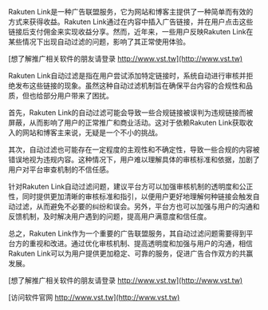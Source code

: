 Rakuten Link是一种广告联盟服务，它为网站和博客主提供了一种简单而有效的方式来获得收益。Rakuten Link通过在内容中插入广告链接，并在用户点击这些链接后支付佣金来实现收益分享。然而，近年来，一些用户反映Rakuten Link在某些情况下出现自动过滤的问题，影响了其正常使用体验。

[想了解推广相关软件的朋友请登录 http://www.vst.tw](http://www.vst.tw)

Rakuten Link自动过滤是指在用户尝试添加特定链接时，系统自动进行审核并拒绝发布这些链接的现象。虽然这种自动过滤机制旨在确保平台内容的合规性和品质，但也给部分用户带来了困扰。

首先，Rakuten Link的自动过滤可能会导致一些合规链接被误判为违规链接而被屏蔽，从而影响了用户的正常推广和商业活动。这对于依赖Rakuten Link获取收入的网站和博客主来说，无疑是一个不小的挑战。

其次，自动过滤也可能存在一定程度的主观性和不确定性，导致一些合规的内容被错误地视为违规内容。这种情况下，用户难以理解具体的审核标准和依据，加剧了用户对平台审查机制的不信任感。

针对Rakuten Link自动过滤问题，建议平台方可以加强审核机制的透明度和公正性，同时提供更加清晰的审核标准和指引，以便用户更好地理解何种链接会触发自动过滤，从而避免不必要的纠纷和误会。另外，平台方也可以加强与用户的沟通和反馈机制，及时解决用户遇到的问题，提高用户满意度和信任度。

总之，Rakuten Link作为一个重要的广告联盟服务，其自动过滤问题需要得到平台方的重视和改进。通过优化审核机制、提高透明度和加强与用户的沟通，相信Rakuten Link可以为用户提供更加稳定、可靠的服务，促进广告合作双方的共赢发展。

[想了解推广相关软件的朋友请登录 http://www.vst.tw](http://www.vst.tw)


[访问软件官网 http://www.vst.tw](http://www.vst.tw)
